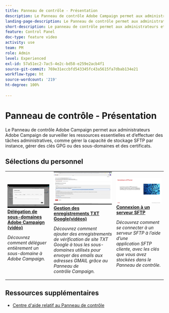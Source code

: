 ```yaml
---
title: Panneau de contrôle - Présentation
description: Le Panneau de contrôle Adobe Campaign permet aux administrateurs Adobe Campaign de surveiller les ressources essentielles et d’effectuer des tâches administratives, comme gérer la capacité de stockage SFTP par instance, gérer des clés GPG ou des sous-domaines et des certificats.
landing-page-description: Le Panneau de contrôle permet aux administrateurs Campaign de surveiller les ressources clés et d’effectuer des tâches administratives, comme gérer la capacité de stockage SFTP par instance, gérer des clés GPG ou des sous-domaines et des certificats.
short-description: Le panneau de contrôle permet aux administrateurs et administratrices Campaign de surveiller les ressources clés et d’effectuer des tâches administratives, comme gérer la capacité de stockage SFTP par instance, gérer des clés GPG ou des sous-domaines et des certificats.
feature: Control Panel
doc-type: feature video
activity: use
team: PM
role: Admin
level: Experienced
exl-id: 57a51ec2-7ac5-4e2c-bd58-e259e2acb4f1
source-git-commit: 769e31eccbfd543345fc43a5615fa7dbab134e21
workflow-type: ht
source-wordcount: '219'
ht-degree: 100%

---
```


# Panneau de contrôle - Présentation

Le Panneau de contrôle Adobe Campaign permet aux administrateurs Adobe Campaign de surveiller les ressources essentielles et d’effectuer des tâches administratives, comme gérer la capacité de stockage SFTP par instance, gérer des clés GPG ou des sous-domaines et des certificats.

<div id="recs-overview-body-1"></div>
<div id="recs-overview-body-2"></div>
<div id="recs-overview-body-3"></div>
<div id="recs-overview-body-4"></div>
<div id="recs-overview-body-5"></div>
<div id="recs-overview-body-6"></div>

<div id="staff-picks-section">

## Sélections du personnel

<table>
<tr>
  <td>
    <a href="./subdomains-and-certificates/subdomain-delegation.md"> 
      <img alt="Délégation de sous-domaines à Adobe Campaign (vidéo)" src="./assets/31390.jpg"/>
    </a>
    <div>
      <a href="./subdomains-and-certificates/subdomain-delegation.md">
    <strong>Délégation de sous-domaines Adobe Campaign (vidéo)</strong>
    </a>
    </div>
    <p>
    <em>Découvrez comment déléguer entièrement un sous-domaine à Adobe Campaign.</em>
    <p>
  </td>
   <td>
    <a href="./subdomains-and-certificates/google-txt-record-management.md">
      <img alt="Gestion des enregistrements TXT Google (vidéos)" src="./assets/32369.jpg" />
    </a>
    <div>
    <a href="./subdomains-and-certificates/google-txt-record-management.md">
    <strong>Gestion des enregistrements TXT Google(vidéos)</strong>
    </a>
    </div>
    <p>
    <em> Découvrez comment ajouter des enregistrements de vérification de site TXT Google à tous les sous-domaines utilisés pour envoyer des emails aux adresses GMAIL grâce au Panneau de contrôle Campaign.</em>
    <p>
  </td>
  <td>
    <a href="./sftp-management/connect-to-sftp-server.md">
      <img alt="Se connecter à un serveur SFTP" src="./assets/27263.jpg" />
    </a>
    <div>
      <a href="./sftp-management/connect-to-sftp-server.md">
    <strong>Connexion à un serveur SFTP</strong>
    </a>
    </div>
    <p>
    <em>Découvrez comment se connecter à un serveur SFTP à l’aide d’une application SFTP cliente, avec les clés que vous avez stockées dans le Panneau de contrôle. </em>
    <p>
  </td>
</tr>
</table>

</div>

## Ressources supplémentaires

* [Centre d&#39;aide relatif au Panneau de contrôle](https://experienceleague.adobe.com/docs/control-panel/using/control-panel-home.html?lang=fr)
